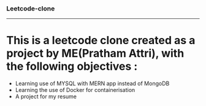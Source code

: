 ### Leetcode-clone
-----
# This is a leetcode clone created as a project by ME(Pratham Attri), with the following objectives : 
 - Learning use of MYSQL with MERN app instead of MongoDB
 - Learning the use of Docker for containerisation
 - A project for my resume 